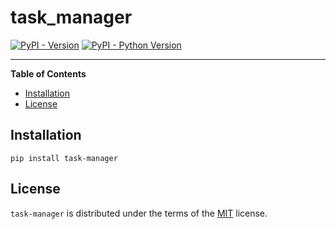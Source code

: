 # task_manager

[![PyPI - Version](https://img.shields.io/pypi/v/task-manager.svg)](https://pypi.org/project/task-manager)
[![PyPI - Python Version](https://img.shields.io/pypi/pyversions/task-manager.svg)](https://pypi.org/project/task-manager)

-----

**Table of Contents**

- [Installation](#installation)
- [License](#license)

## Installation

```console
pip install task-manager
```

## License

`task-manager` is distributed under the terms of the [MIT](https://spdx.org/licenses/MIT.html) license.
